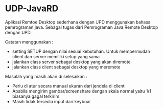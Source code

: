 # UDP-JavaRD
Aplikasi Remtoe Desktop sederhana dengan UPD menggunakan bahasa pemrograman java. Sebagai tugas dari Pemrograman Java Remote Desktop dengan UPD

Catatan menggunakan :
- setting SETUP dengan nilai sesuai kebutuhan. Untuk mempermudah client dan server memiliki setup yang sama
- jalankan class server sebagai desktop yang akan diremote
- jalankan class client sebagai desktop yang meremote

Masalah yang masih akan di selesaikan :
- Perlu di atur secara manual ukuran dari jendela di client
- Apabila mengirim gambar/screenshare dengan skala normal yaitu 1/1 biasanya gagal terkirim.
- Masih tidak tersedia input dari keyboar

